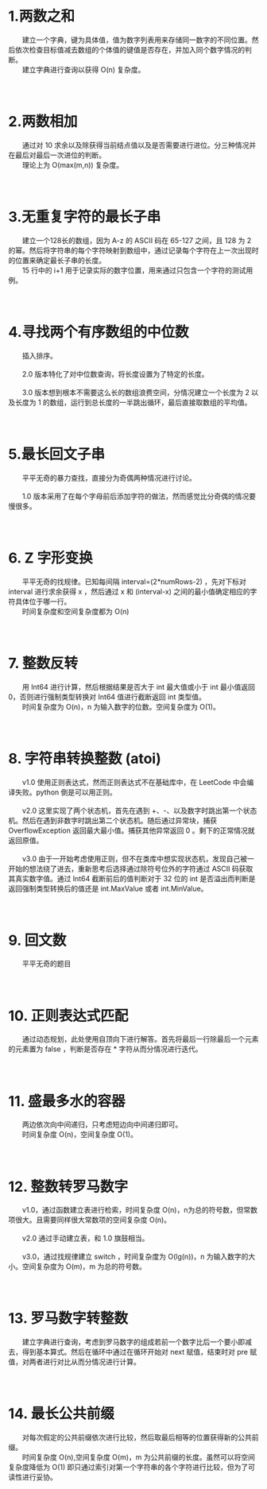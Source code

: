 # 1.两数之和
&emsp;&emsp;建立一个字典，键为具体值，值为数字列表用来存储同一数字的不同位置。然后依次检查目标值减去数组的个体值的键值是否存在，并加入同个数字情况的判断。  
&emsp;&emsp;建立字典进行查询以获得 O(n) 复杂度。
<br/>
<br/>
<br/>

# 2.两数相加
&emsp;&emsp;通过对 10 求余以及除获得当前结点值以及是否需要进行进位。分三种情况并在最后对最后一次进位的判断。  
&emsp;&emsp;理论上为 O(max(m,n)) 复杂度。
<br/>
<br/>
<br/>

# 3.无重复字符的最长子串
&emsp;&emsp;建立一个128长的数组，因为 A-z 的 ASCII 码在 65-127 之间，且 128 为 2 的幂。然后将字符串的每个字符映射到数组中，通过记录每个字符在上一次出现时的位置来确定最长子串的长度。  
&emsp;&emsp;15 行中的 i+1 用于记录实际的数字位置，用来通过只包含一个字符的测试用例。
<br/>
<br/>
<br/>

# 4.寻找两个有序数组的中位数
&emsp;&emsp;插入排序。<br/><br/>
&emsp;&emsp;2.0 版本特化了对中位数查询，将长度设置为了特定的长度。<br/><br/>
&emsp;&emsp;3.0 版本想到根本不需要这么长的数组浪费空间，分情况建立一个长度为 2 以及长度为 1 的数组，运行到总长度的一半跳出循环，最后直接取数组的平均值。
<br/>
<br/>
<br/>

# 5.最长回文子串
&emsp;&emsp;平平无奇的暴力查找，直接分为奇偶两种情况进行讨论。<br/><br/>
&emsp;&emsp;1.0 版本采用了在每个字母前后添加字符的做法，然而感觉比分奇偶的情况要慢很多。  
<br/>
<br/>

# 6. Z 字形变换
&emsp;&emsp;平平无奇的找规律。已知每间隔 interval=(2\*numRows-2) ，先对下标对 interval 进行求余获得 x ，然后通过 x 和 (interval-x) 之间的最小值确定相应的字符具体位于哪一行。  
&emsp;&emsp;时间复杂度和空间复杂度都为 O(n)
<br/>
<br/>
<br/>

# 7. 整数反转
&emsp;&emsp;用 Int64 进行计算，然后根据结果是否大于 int 最大值或小于 int 最小值返回 0，否则进行强制类型转换对 Int64 值进行截断返回 int 类型值。  
&emsp;&emsp;时间复杂度为 O(n)，n 为输入数字的位数。空间复杂度为 O(1)。
<br/>
<br/>
<br/>

# 8. 字符串转换整数 (atoi)  
&emsp;&emsp;v1.0 使用正则表达式，然而正则表达式不在基础库中，在 LeetCode 中会编译失败。python 倒是可以用正则。<br/><br/>
&emsp;&emsp;v2.0 这里实现了两个状态机，首先在遇到 +、-、以及数字时跳出第一个状态机。然后在遇到非数字时跳出第二个状态机。随后通过异常块，捕获 OverflowException 返回最大最小值。捕获其他异常返回 0 。剩下的正常情况就返回原值。<br/><br/>
&emsp;&emsp;v3.0 由于一开始考虑使用正则，但不在类库中想实现状态机，发现自己被一开始的想法绕了进去，重新思考后选择通过除符号位外的字符通过 ASCII 码获取其真实数字值。通过 Int64 截断前后的值判断对于 32 位的 int 是否溢出而判断是返回强制类型转换后的值还是 int.MaxValue 或者 int.MinValue。
<br/>
<br/>
<br/>

# 9. 回文数
&emsp;&emsp;平平无奇的题目
<br/>
<br/>
<br/>

# 10. 正则表达式匹配
&emsp;&emsp;通过动态规划，此处使用自顶向下进行解答。首先将最后一行除最后一个元素的元素置为 false ，判断是否存在 * 字符从而分情况进行迭代。
<br/>
<br/>
<br/>

# 11. 盛最多水的容器
&emsp;&emsp;两边依次向中间递归，只考虑短边向中间递归即可。  
&emsp;&emsp;时间复杂度 O(n)，空间复杂度 O(1)。
<br/>
<br/>
<br/>

# 12. 整数转罗马数字
&emsp;&emsp;v1.0，通过函数建立表进行检索，时间复杂度 O(n)，n为总的符号数，但常数项很大。且需要同样很大常数项的空间复杂度 O(n)。<br/><br/>
&emsp;&emsp;v2.0 通过手动建立表，和 1.0 旗鼓相当。<br/><br/>
&emsp;&emsp;v3.0，通过找规律建立 switch ，时间复杂度为 O(lg(n))，n 为输入数字的大小。空间复杂度为 O(m)，m 为总的符号数。
<br/>
<br/>
<br/>

# 13. 罗马数字转整数
&emsp;&emsp;建立字典进行查询，考虑到罗马数字的组成若前一个数字比后一个要小即减去，得到基本算式。然后在循环中通过在循环开始对 next 赋值，结束时对 pre 赋值，对两者进行对比从而分情况进行计算。
<br/>
<br/>
<br/>

# 14. 最长公共前缀
&emsp;&emsp;对每次假定的公共前缀依次进行比较，然后取最后相等的位置获得新的公共前缀。<br/>
&emsp;&emsp;时间复杂度 O(n),空间复杂度 O(m)，m 为公共前缀的长度。虽然可以将空间复杂度降低为 O(1) 即只通过索引对第一个字符串的各个字符进行比较，但为了可读性进行妥协。
<br/>
<br/>
<br/>
